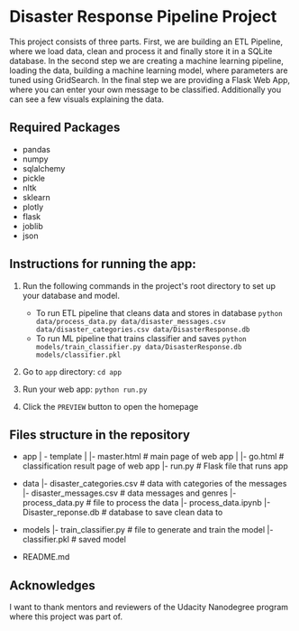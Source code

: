 # Disaster Response Pipeline Project

This project consists of three parts. First, we are building an ETL Pipeline, where we load data, clean and process it and finally store it in a SQLite database. In the second step we are creating a machine learning pipeline, loading the data, building a machine learning model, where parameters are tuned using GridSearch. In the final step we are providing a Flask Web App, where you can enter your own message to be classified. Additionally you can see a few visuals explaining the data.

## Required Packages
 - pandas
 - numpy
 - sqlalchemy
 - pickle
 - nltk
 - sklearn
 - plotly
 - flask
 - joblib
 - json



## Instructions for running the app:


1. Run the following commands in the project's root directory to set up your database and model.

    - To run ETL pipeline that cleans data and stores in database
        `python data/process_data.py data/disaster_messages.csv data/disaster_categories.csv data/DisasterResponse.db`
    - To run ML pipeline that trains classifier and saves
        `python models/train_classifier.py data/DisasterResponse.db models/classifier.pkl`

2. Go to `app` directory: `cd app`

3. Run your web app: `python run.py`

4. Click the `PREVIEW` button to open the homepage

## Files structure in the repository
- app
| - template
| |- master.html  # main page of web app
| |- go.html  # classification result page of web app
|- run.py  # Flask file that runs app

- data
|- disaster_categories.csv  # data with categories of the messages
|- disaster_messages.csv  # data messages and genres
|- process_data.py # file to process the data
|- process_data.ipynb
|- Disaster_reponse.db   # database to save clean data to

- models
|- train_classifier.py # file to generate and train the model
|- classifier.pkl  # saved model 

- README.md

## Acknowledges
I want to thank mentors and reviewers of the Udacity Nanodegree program where this project was part of.